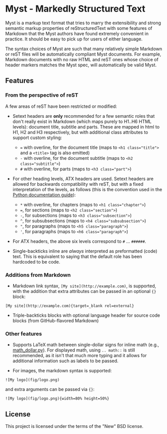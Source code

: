 # Myst - Markedly Structured Text
 
Myst is a markup text format that tries to marry the extensibility and strong semantic markup properties of reStructuredText with some features of Markdown that the Myst authors have found extremely convenient in practice. It should be easy to pick up for users of either language.

The syntax choices of Myst are such that many relatively simple Markdown or reST files will be automatically compliant Myst documents. For example, Markdown documents with no raw HTML and reST ones whose choice of header markers matches the Myst spec, will automatically be valid Myst.


## Features

### From the perspective of reST

A few areas of reST have been restricted or modified:

* Setext headers are **only** recommended for a few semantic roles that don't really exist in Markdown (which maps purely to H1..H6 HTML levels): document title, subtitle and parts.  These are mapped in html to H1, H2 and H3 respectively, but with additional class attributes to support custom styling:

    - `=` with overline, for the document title (maps to `<h1 class="title">` and a `<title>` tag is also emitted)
    - `-` with overline, for the document subtitle (maps to `<h2 class="subtitle">`)
    - `#` with overline, for parts (maps to `<h3 class="part">`)

* For other heading levels, ATX headers are used. Setext headers are allowed for backwards compatibility with reST, but with a fixed interpretation of the levels, as follows (this is the convention used in the [Python documentation guide](https://docs.python.org/devguide/documenting.html#sections)):

    - `*` with overline, for chapters (maps to `<h1 class="chapter">`)
    - `=`, for sections (maps to `<h2 class="section">`)
    - `-`, for subsections (maps to `<h3 class="subsection">`)
    - `^`, for subsubsections (maps to `<h4 class="subsubsection">`)
    - `"`, for paragraphs (maps to `<h5 class="paragraph">`)
    - `'`, for paragraphs (maps to `<h6 class="paragraph">`)

* For ATX headers, the above six levels correspond to `#` ... `######`.

* Single-backticks inline are *always* interpreted as preformatted (code) text. This is equivalent to saying that the default role has been hardcoded to be code.

### Additions from Markdown 

* Markdown link syntax, `[My site](http://example.com)`, is supported, with the addition that extra attributes can be passed in an optional `{}` block:

```
[My site](http://example.com){target=_blank rel=external}
```

* Triple-backticks blocks with optional language header for source code blocks (from GitHub-flavored Markdown)

### Other features

* Supports LaTeX math between single-dollar signs for inline math (e.g., [math_dollar.py](https://github.com/matthew-brett/texext/blob/master/texext/math_dollar.py)). For displayed math, using `.. math::` is still recommended, as it isn't that much more typing and it allows for additional information such as labels to be passed.

* For images, the markdown syntax is supported:

```
![My logo](fig/logo.png)
```

and extra arguments can be passed via `{}`:

```
![My logo](fig/logo.png){width=80% height=50%}
```

## License

This project is licensed under the terms of the "New" BSD license.
